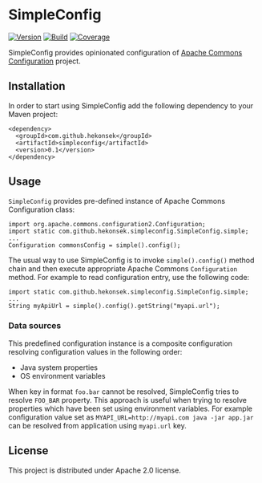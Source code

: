 # SimpleConfig

[![Version](https://img.shields.io/badge/SimpleConfig-0.1-blue.svg)](https://github.com/hekonsek/simpleconfig/releases)
[![Build](https://api.travis-ci.org/hekonsek/simpleconfig.svg)](https://travis-ci.org/hekonsek/simpleconfig)
[![Coverage](https://sonarcloud.io/api/badges/measure?key=com.github.hekonsek%3Asimpleconfig&metric=coverage)](https://sonarcloud.io/component_measures?id=com.github.hekonsek%3Asimpleconfig&metric=coverage)

SimpleConfig provides opinionated configuration of [Apache Commons Configuration](https://commons.apache.org/proper/commons-configuration/) project.

## Installation

In order to start using SimpleConfig add the following dependency to your Maven project:

    <dependency>
      <groupId>com.github.hekonsek</groupId>
      <artifactId>simpleconfig</artifactId>
      <version>0.1</version>
    </dependency>

## Usage

`SimpleConfig` provides pre-defined instance of Apache Commons Configuration class:

    import org.apache.commons.configuration2.Configuration;
    import static com.github.hekonsek.simpleconfig.SimpleConfig.simple;
    ...
    Configuration commonsConfig = simple().config();

The usual way to use SimpleConfig is to invoke `simple().config()` method chain and then execute appropriate
Apache Commons `Configuration` method. For example to read configuration entry, use the following code:

    import static com.github.hekonsek.simpleconfig.SimpleConfig.simple;
    ...
    String myApiUrl = simple().config().getString("myapi.url");

### Data sources

This predefined configuration instance is a composite configuration resolving configuration values in the following order:
- Java system properties
- OS environment variables

When key in format `foo.bar` cannot be resolved, SimpleConfig tries to resolve `FOO_BAR` property. This approach is
useful when trying to resolve properties which have been set using environment variables.
For example configuration value set as `MYAPI_URL=http://myapi.com java -jar app.jar` can be resolved from application
using `myapi.url` key.

## License

This project is distributed under Apache 2.0 license.